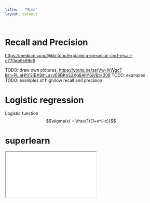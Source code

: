 ```yaml
---
title:   "Misc"
layout: default

---
```


# Recall and Precision

<https://medium.com/@klintcho/explaining-precision-and-recall-c770eb9c69e9>

TODO: draw own pictures, <https://youtu.be/sarVw-iVWgc?list=PLiaHhY2iBX9ihLasvE8BKnS2Xg8AhY6iV&t=308>
TODO: examples
TODO: examples of high/low recall and precision

# Logistic regression

Logistic function $$\sigma(x) = \frac{1}{1+e^{-x}}$$

# superlearn

<iframe class="autoresize nodisplay superlearn-iframe" src="{{ site.superlearn_url }}/ht/asdf2?deckname=ml -- misc">
    <p>Your browser does not support iframes.</p>
</iframe>
